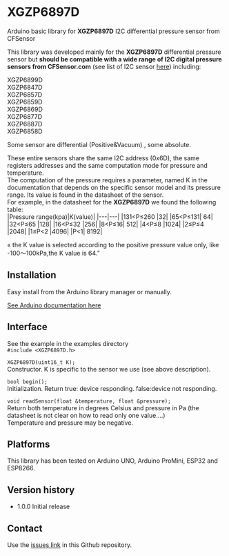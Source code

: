 # XGZP6897D
Arduino basic library for **XGZP6897D** I2C differential pressure sensor from CFSensor  

This library was developed mainly for the **XGZP6897D** differential pressure sensor but **should be compatible with a wide range of I2C digital pressure sensors from CFSensor.com** (see list of I2C sensor [here](https://cfsensor.com/product-category/i2c-sensor/)) including:  
  
XGZP6899D  
XGZP6847D   
XGZP6857D  
XGZP6859D  
XGZP6869D  
XGZP6877D  
XGZP6887D  
XGZP6858D  

Some sensor are differential (Positive&Vacuum) , some absolute.

These entire sensors share the same I2C address (0x6D), the same registers addresses and the same computation mode for pressure and temperature.  
The computation of the pressure requires a parameter, named K in the documentation that depends on the specific sensor model and its pressure range. Its value is found in the datasheet of the sensor.  
For example, in the datasheet for the **XGZP6897D** we found the following table:  
|Pressure range(kpa)|K(value)|
|---|---|
|131<P≤260 |32|
|65<P≤131| 64|
|32<P≤65 |128|
|16<P≤32 |256|
|8<P≤16| 512|
|4<P≤8 |1024|
|2≤P≤4 |2048|
|1≤P<2 |4096|
|P<1| 8192|  

« the K value is selected according to the positive pressure value only, like -100～100kPa,the K value is 64.”

## Installation
Easy install from the Arduino library manager or manually.

[See Arduino documentation here](https://docs.arduino.cc/software/ide-v1/tutorials/installing-libraries)

## Interface
See the example in the examples directory  
`#include <XGZP6897D.h>` 

`XGZP6897D(uint16_t K);`  
Constructor. K is specific to the sensor we use (see above description).  

`bool begin();`  
Initialization. Return true: device responding.  false:device not responding.  

`void readSensor(float &temperature, float &pressure);`   
Return both temperature in degrees Celsius and pressure in Pa (the datasheet is not clear on how to read only one value….)  
Temperature and pressure may be negative.

## Platforms
This library has been tested on Arduino UNO, Arduino ProMini, ESP32 and ESP8266.

## Version history
- 1.0.0	Initial release

## Contact
Use the [issues link](XGZP6897D/issues) in this Github repository.

